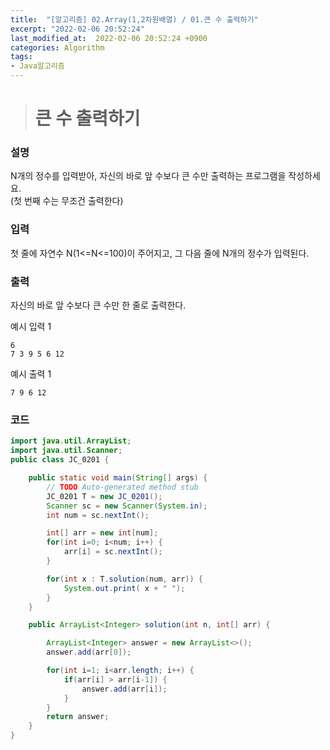 ```yaml
---
title:  "[알고리즘] 02.Array(1,2차원배열) / 01.큰 수 출력하기"
excerpt: "2022-02-06 20:52:24"
last_modified_at:  2022-02-06 20:52:24 +0900
categories: Algorithm
tags:
- Java알고리즘
---
```


># 큰 수 출력하기  

### 설명  

N개의 정수를 입력받아, 자신의 바로 앞 수보다 큰 수만 출력하는 프로그램을 작성하세요.  
(첫 번째 수는 무조건 출력한다)  


### 입력  

첫 줄에 자연수 N(1<=N<=100)이 주어지고, 그 다음 줄에 N개의 정수가 입력된다.  


### 출력  

자신의 바로 앞 수보다 큰 수만 한 줄로 출력한다.   


예시 입력 1   
```
6
7 3 9 5 6 12
```
예시 출력 1  
```
7 9 6 12
```


### 코드  

```java
import java.util.ArrayList;
import java.util.Scanner;
public class JC_0201 {

	public static void main(String[] args) {
		// TODO Auto-generated method stub
		JC_0201 T = new JC_0201();
		Scanner sc = new Scanner(System.in);
		int num = sc.nextInt();

		int[] arr = new int[num];
		for(int i=0; i<num; i++) {
			arr[i] = sc.nextInt();
		}

		for(int x : T.solution(num, arr)) {
			System.out.print( x + " ");
		}
	}

	public ArrayList<Integer> solution(int n, int[] arr) {

		ArrayList<Integer> answer = new ArrayList<>();
		answer.add(arr[0]);

		for(int i=1; i<arr.length; i++) {
			if(arr[i] > arr[i-1]) {
				answer.add(arr[i]);
			}
		}
		return answer;
	}
}
```
